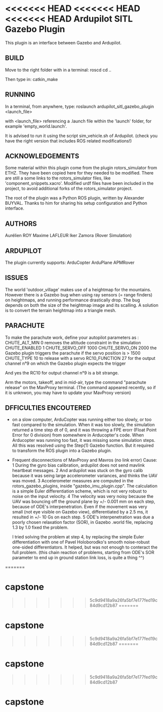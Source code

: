 <<<<<<< HEAD
<<<<<<< HEAD
<<<<<<< HEAD
Ardupilot SITL Gazebo Plugin
============================

This plugin is an interface between Gazebo and Ardupilot.


BUILD
-----
Move to the right folder with in a terminal:
  roscd
  cd ..

Then type in:
  catkin_make


RUNNING
-------
In a terminal, from anywhere, type:
  roslaunch ardupilot_sitl_gazebo_plugin <launch_file>

  with <launch_file> referencing a .launch file within the 'launch' folder,
  for example 'empty_world.launch'.

It is advised to run it using the script sim_vehicle.sh of Ardupilot.
(check you have the right version that includes ROS related modifications!)


ACKNOWLEDGEMENTS
----------------

Some material within this plugin come from the plugin rotors_simulator
from ETHZ. They have been copied here for they needed to be modified.
There are still a some links to the rotors_simulator files, like
'component_snippets.xacro'.
Modified urdf files have been included in the project, to avoid additional
forks of the rotors_simulator project.

The root of the plugin was a Python ROS plugin, written by Alexander BUYVAL.
Thanks to him for sharing his setup configuration and Python interface.


AUTHORS
-------
Aurélien ROY
Maxime LAFLEUR
Iker Zamora (Rover Simulation)


ARDUPILOT
---------
The plugin currently supports:
   ArduCopter
   ArduPlane
   APMRover


ISSUES
------
The world 'outdoor_village' makes use of a heightmap for the mountains.
However there is a Gazebo bug when using ray sensors (= range finders) on
heightmaps, and running performance drastically drop. The bug depends on both
the size of the heightmap image and its scalling.
A solution is to convert the terrain heightmap into a triangle mesh.


PARACHUTE
---------
To make the parachute work, define your autopilot parameters as :
  CHUTE_ALT_MIN    0         removes the altitude constraint in the simulation
  CHUTE_ENABLED    1
  CHUTE_SERVO_OFF  1000
  CHUTE_SERVO_ON   2000      the Gazebo plugin triggers the parachute if the servo position is > 1500
  CHUTE_TYPE       10        to release with a servo
  RC10_FUNCTION    27        for the output channel n°9 on which the Gazebo plugin expects the trigger

And yes the RC10 for output channel n°9 is a bit strange.

Arm the motors, takeoff, and in mid-air, type the command "parachute release" on
the MavProxy terminal.
(The command appeared recently, so if it is unknwon, you may have to update your MavProxy version)


DFFICULTIES ENCOUTERED
----------------------

 * on a slow computer, ArduCopter was running either too slowly, or too fast
   compared to the simulation.
   When it was too slowly, the simulation returned a time step dt of 0, and
   it was throwing a FPE erorr (Float Point Error for 0 division) from somewhere
   in Arducopter's code.
   When Arducopter was running too fast, it was missing some simulation steps.
   All this was resolved using the Step(1) Gazebo function. But it required to
   transform the ROS plugin into a Gazebo plugin.

 * Frequent disconnections of MavProxy and Mavros (no link error)
   Cause:
    1 During the gyro bias calibration, ardupilot does not send mavlink heartbeat
      messages.
    2 And ardupilot was stuck on the gyro calib because it was seing large
      accelerometer variances, and thinks the UAV was moved.
    3 Accelerometer measures are computed in the rotors_gazebo_plugins, 
      inside "gazebo_imu_plugin.cpp". The calculation is a simple Euler
      differentiation scheme, which is not very robust to noise on the input
      velocity.
    4 The velocity was very noisy because the UAV was bouncing off the ground
      plane by +/- 0.001 mm on each step, because of ODE's interpenetration.
      Even if the movement was very small (not eye visible on Gazebo view),
      differentiated by a 2.5 ms, it resulted in +/- 10 Gs on each step.
    5 ODE's interpenetration was due a poorly chosen relaxation factor (SOR),
      in Gazebo .world file, replacing <sor>1.3</sor> by <sor>1.0</sor>
      fixed the problem.
      
    I tried solving the problem at step 4, by replacing the simple Euler
    differentiation with one of Pavel Holoborodko's smooth noise-robust
    one-sided differentiators. It helped, but was not enough to conteract
    the full problem.
    (this chain reaction of problems, starting from ODE's SOR parameter
     to end up in ground station link loss, is quite a thing ^^)


=======
# capstone
>>>>>>> 5c9d9418a9a26fa5bf7e177fed19c84d9cd12b87
=======
# capstone
>>>>>>> 5c9d9418a9a26fa5bf7e177fed19c84d9cd12b87
=======
# capstone
>>>>>>> 5c9d9418a9a26fa5bf7e177fed19c84d9cd12b87
# capstone
